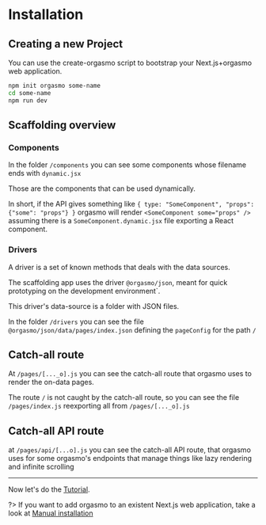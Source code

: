 # Installation

## Creating a new Project

You can use the create-orgasmo script to bootstrap your Next.js+orgasmo web application.

```bash
npm init orgasmo some-name
cd some-name
npm run dev
```

## Scaffolding overview

### Components

In the folder `/components` you can see some components whose filename ends with `dynamic.jsx`

Those are the components that can be used dynamically.

In short, if the API gives something like `{ type: "SomeComponent", "props": {"some": "props"} }` orgasmo will render `<SomeComponent some="props" />` assuming there is a `SomeComponent.dynamic.jsx` file exporting a React component.

### Drivers

A driver is a set of known methods that deals with the data sources.

The scaffolding app uses the driver `@orgasmo/json`, meant for quick prototyping on the development environment`.

This driver's data-source is a folder with JSON files.

In the folder `/drivers` you can see the file `@orgasmo/json/data/pages/index.json` defining the `pageConfig` for the path `/`

## Catch-all route

At `/pages/[..._o].js` you can see the catch-all route that orgasmo uses to render the on-data pages.

The route `/` is not caught by the catch-all route, so you can see the file `/pages/index.js` reexporting all from `/pages/[..._o].js`

## Catch-all API route

at `/pages/api/[...o].js` you can see the catch-all API route, that orgasmo uses for some orgasmo's endpoints that manage things like lazy rendering and infinite scrolling

---

Now let's do the [Tutorial](GettingStarted/Tutorial.md).

?> If you want to add orgasmo to an existent Next.js web application, take a look at [Manual installation](Advanced/ManualInstallation.md)
